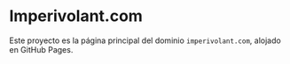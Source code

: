 # Imperivolant.com
Este proyecto es la página principal del dominio `imperivolant.com`, alojado en GitHub Pages.
